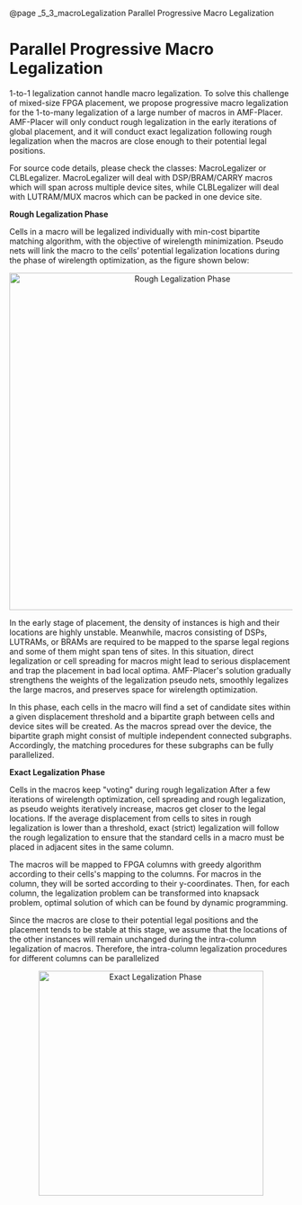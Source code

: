 @page _5_3_macroLegalization Parallel Progressive Macro Legalization
# Parallel Progressive Macro Legalization

1-to-1 legalization cannot handle macro legalization. To solve this challenge of mixed-size FPGA placement, we propose progressive macro legalization for the 1-to-many legalization of a large number of macros in AMF-Placer. AMF-Placer will only conduct rough legalization in the early iterations of global placement, and it will conduct exact legalization following rough legalization when the macros are close enough to their potential legal positions.

For source code details, please check the classes: MacroLegalizer or  CLBLegalizer. MacroLegalizer will deal with DSP/BRAM/CARRY macros which will span across multiple device sites, while CLBLegalizer will deal with LUTRAM/MUX macros which can be packed in one device site.

**Rough Legalization Phase**

Cells in a macro will be legalized individually with min-cost bipartite matching algorithm, with the objective of wirelength minimization. Pseudo nets will link the macro to the cells’ potential legalization locations during the phase of wirelength optimization, as the figure shown below:

<center>
<img src="roughLegalization.png" alt="Rough Legalization Phase" title="Rough Legalization Phase" width="600" /> 
</center>

In the early stage of placement, the density of instances is high and their locations are highly unstable. Meanwhile, macros consisting of DSPs, LUTRAMs, or BRAMs are required to be mapped to the sparse legal regions and some of them might span tens of sites. In this situation, direct legalization or cell spreading for macros might lead to serious displacement and trap the placement in bad local optima. AMF-Placer's solution gradually strengthens the weights of the legalization pseudo nets, smoothly legalizes the large macros, and preserves space for wirelength optimization.

In this phase, each cells in the macro will find a set of candidate sites within a given displacement threshold and a bipartite graph between cells and device sites will be created. As the macros spread over the device, the bipartite graph might consist of multiple independent connected subgraphs. Accordingly, the matching procedures for these subgraphs can be fully parallelized.

**Exact Legalization Phase**

Cells in the macros keep "voting" during rough legalization After a few iterations of wirelength optimization, cell spreading and rough legalization, as pseudo weights iteratively increase, macros get closer to the legal locations. If the average displacement from cells to sites in rough legalization is lower than a threshold, exact (strict) legalization will follow the rough legalization to ensure that the standard cells in a macro must be placed in adjacent sites in the same column. 

The macros will be mapped to FPGA columns with greedy algorithm according to their cells's mapping to the columns.  For macros in the column, they will be sorted according to their y-coordinates. Then, for each column, the legalization problem can be transformed into knapsack problem, optimal solution of which can be found by dynamic programming.

Since the macros are close to their potential legal positions and the placement tends to be stable at this stage, we assume that the locations of the other instances will remain unchanged during the intra-column legalization of macros. Therefore, the intra-column legalization procedures for different columns can be parallelized

<center>
<img src="exactLegalization.png" alt="Exact Legalization Phase" title="Exact Legalization Phase" width="400" /> 
</center>
